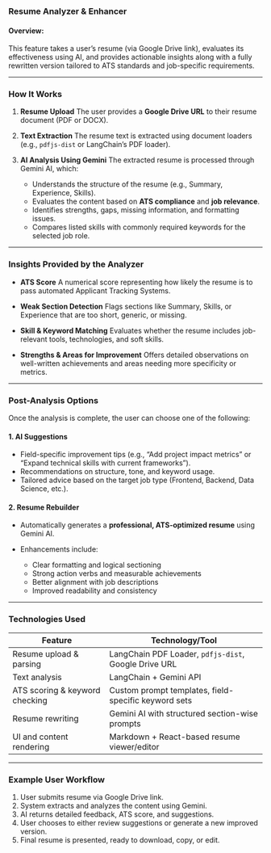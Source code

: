 

### **Resume Analyzer & Enhancer**

#### Overview:

This feature takes a user’s resume (via Google Drive link), evaluates its effectiveness using AI, and provides actionable insights along with a fully rewritten version tailored to ATS standards and job-specific requirements.

---

### **How It Works**

1. **Resume Upload**
   The user provides a **Google Drive URL** to their resume document (PDF or DOCX).

2. **Text Extraction**
   The resume text is extracted using document loaders (e.g., `pdfjs-dist` or LangChain’s PDF loader).

3. **AI Analysis Using Gemini**
   The extracted resume is processed through Gemini AI, which:

   * Understands the structure of the resume (e.g., Summary, Experience, Skills).
   * Evaluates the content based on **ATS compliance** and **job relevance**.
   * Identifies strengths, gaps, missing information, and formatting issues.
   * Compares listed skills with commonly required keywords for the selected job role.

---

### **Insights Provided by the Analyzer**

* **ATS Score**
  A numerical score representing how likely the resume is to pass automated Applicant Tracking Systems.

* **Weak Section Detection**
  Flags sections like Summary, Skills, or Experience that are too short, generic, or missing.

* **Skill & Keyword Matching**
  Evaluates whether the resume includes job-relevant tools, technologies, and soft skills.

* **Strengths & Areas for Improvement**
  Offers detailed observations on well-written achievements and areas needing more specificity or metrics.

---

### **Post-Analysis Options**

Once the analysis is complete, the user can choose one of the following:

#### 1. **AI Suggestions**

* Field-specific improvement tips (e.g., “Add project impact metrics” or “Expand technical skills with current frameworks”).
* Recommendations on structure, tone, and keyword usage.
* Tailored advice based on the target job type (Frontend, Backend, Data Science, etc.).

#### 2. **Resume Rebuilder**

* Automatically generates a **professional, ATS-optimized resume** using Gemini AI.
* Enhancements include:

  * Clear formatting and logical sectioning
  * Strong action verbs and measurable achievements
  * Better alignment with job descriptions
  * Improved readability and consistency

---

### **Technologies Used**

| Feature                        | Technology/Tool                                      |
| ------------------------------ | ---------------------------------------------------- |
| Resume upload & parsing        | LangChain PDF Loader, `pdfjs-dist`, Google Drive URL |
| Text analysis                  | LangChain + Gemini API                               |
| ATS scoring & keyword checking | Custom prompt templates, field-specific keyword sets |
| Resume rewriting               | Gemini AI with structured section-wise prompts       |
| UI and content rendering       | Markdown + React-based resume viewer/editor          |

---

### **Example User Workflow**

1. User submits resume via Google Drive link.
2. System extracts and analyzes the content using Gemini.
3. AI returns detailed feedback, ATS score, and suggestions.
4. User chooses to either review suggestions or generate a new improved version.
5. Final resume is presented, ready to download, copy, or edit.

